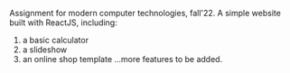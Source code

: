 Assignment for modern computer technologies, fall'22.
A simple website built with ReactJS, including:
1) a basic calculator
2) a slideshow
3) an online shop template
...more features to be added.
